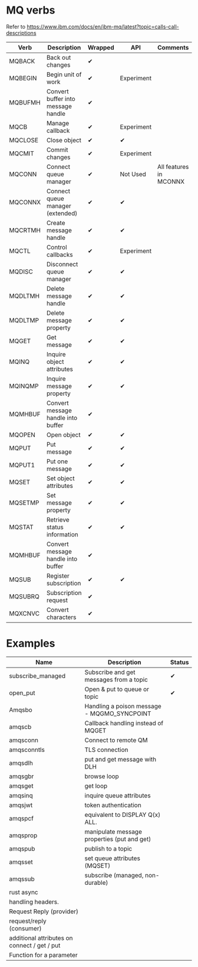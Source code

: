 
MQ verbs
========

Refer to <https://www.ibm.com/docs/en/ibm-mq/latest?topic=calls-call-descriptions>

| Verb    | Description                         | Wrapped  | API | Comments |
|---------|-------------------------------------|----------|----------|-|
| MQBACK  | Back out changes                    | ✔ |   |  |
| MQBEGIN | Begin unit of work                  | ✔ | Experiment | |
| MQBUFMH | Convert buffer into message handle  | ✔ |   |  |
| MQCB    | Manage callback                     | ✔ | Experiment | |
| MQCLOSE | Close object                        | ✔ | ✔ |  |
| MQCMIT  | Commit changes                      | ✔ | Experiment | |
| MQCONN  | Connect queue manager               | ✔ | Not Used | All features in MCONNX |
| MQCONNX | Connect queue manager (extended)    | ✔ | ✔ |  |
| MQCRTMH | Create message handle               | ✔ | ✔ |  |
| MQCTL   | Control callbacks                   | ✔ | Experiment | |
| MQDISC  | Disconnect queue manager            | ✔ | ✔ |  |
| MQDLTMH | Delete message handle               | ✔ | ✔ |  |
| MQDLTMP | Delete message property             | ✔ | ✔ |  |
| MQGET   | Get message                         | ✔ | ✔ |  |
| MQINQ   | Inquire object attributes           | ✔ | ✔ |  |
| MQINQMP | Inquire message property            | ✔ | ✔ |  |
| MQMHBUF | Convert message handle into buffer  | ✔ |   |  |
| MQOPEN  | Open object                         | ✔ | ✔ |  |
| MQPUT   | Put message                         | ✔ | ✔ |  |
| MQPUT1  | Put one message                     | ✔ | ✔ |  |
| MQSET   | Set object attributes               | ✔ | ✔ |  |
| MQSETMP | Set message property                | ✔ | ✔ |  |
| MQSTAT  | Retrieve status information         | ✔ | ✔ |  |
| MQMHBUF | Convert message handle into buffer  | ✔ |   |  |
| MQSUB   | Register subscription               | ✔ | ✔ |  |
| MQSUBRQ | Subscription request                | ✔ |   |  |
| MQXCNVC | Convert characters                  | ✔ |   |  |

Examples
========

| Name              | Description                        | Status |
|-------------------|------------------------------------|--------|
| subscribe_managed | Subscribe and get messages from a topic  |   ✔    |
| open_put          | Open & put to queue or topic  |   ✔    |
| Amqsbo            | Handling a poison message - MQGMO_SYNCPOINT | |
| amqscb            | Callback handling instead of MQGET | |
| amqsconn          |  Connect to remote QM             | |
| amqsconntls       | TLS connection                    | |
| amqsdlh           | put and get message with DLH      | |
| amqsgbr           | browse loop                       | |
| amqsget           | get loop                          | |
| amqsinq           | inquire queue attributes          | |
| amqsjwt           | token authentication              | |
| amqspcf           | equivalent to DISPLAY Q(x) ALL.   | |
| amqsprop          | manipulate message properties (put and get) | |
| amqspub           | publish to a topic                | |
| amqsset           | set queue attributes (MQSET)      | |
| amqssub           | subscribe (managed, non-durable)  | |
| rust async        | | |
| handling headers. | | |
| Request Reply (provider) | | |
| request/reply (consumer) | | |
| additional attributes on connect / get / put | | |
| Function for a parameter | | |
